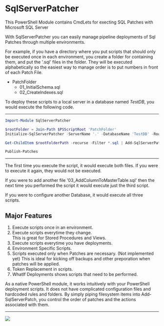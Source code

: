 # SqlServerPatcher

This PowerShell Module contains CmdLets for execting SQL Patches with Microsoft SQL Server

With SqlServerPatcher you can easily manage pipeline deployments of Sql Patches through multiple environments.

For example, if you have a directory where you put scripts that should only be executed once in each environment, you create a folder
for containing them, and put the '.sql' files in the folder.  They will be executed alphabetically so the easiest way to manage 
order is to put numbers in front of each Patch File.

- PatchFolder
  - 01_InitialSchema.sql
  - 02_CreateIndexes.sql

To deploy these scripts to a local server in a database named _TestDB_, you would execute the following code.

----

```powershell
Import-Module SqlServerPatcher

$rootFolder = Join-Path $PSScriptRoot 'PatchFolder'
Initialize-SqlServerPatcher -ServerName '.' -DatabaseName 'TestDB' -RootFolderPath $rootFolderPath

Get-ChildItem $rootFolderPath -recurse -Filter *.sql | Add-SqlServerPatch 

Publish-Patches
```
----

The first time you execute the script, it would execute both files.  If you were to execute it again, they would not be executed.

If you were to add another file '03_AddColumnToMasterTable.sql' then the next time you performed the script it would execute just the 
third script.

If you were to configure another Database, it would execute all three scripts.

## Major Features

1. Execute scripts once in an environment.
2. Execute scripts everytime they change.  
   This is great for Stored Procedures and Views.
3. Execute scripts everytime you have deployments.
3. Environment Specific Scripts.
4. Scripts executed only when Patches are necessary.
   (Not implemented yet)
   This is ideal for kicking off backups and other preporation when patches will be applied.
4. Token Replacement in scripts.
5. WhatIf Deployments shows scripts that need to be performed.

As a native PowerShell module, it works intuitively with your PowerShell deployment scripts.  It does not have complicated configuration files and hardcoded rules and folders.  By simply piping filesystem items into Add-SqlServerPatch, you control the order of patches and the actions associated with them.

----
[![](https://www.paypalobjects.com/en_US/i/btn/btn_donateCC_LG.gif)](https://www.paypal.me/CashFoley/25) 


